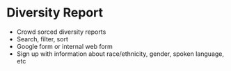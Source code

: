 # Diversity Report

* Crowd sorced diversity reports
* Search, filter, sort
* Google form or internal web form
* Sign up with information about race/ethnicity, gender, spoken language, etc
